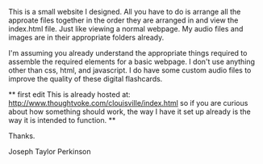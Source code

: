 This is a small website I designed.
All you have to do is arrange all the approate files together in the order they are arranged in
and view the index.html file. Just like viewing a normal webpage. My audio files and images are in 
their appropriate folders already.

I'm assuming you already understand the appropriate things required to assemble the required
elements for a basic webpage. I don't use anything other than css, html, and javascript. I do have
some custom audio files to improve the quality of these digital flashcards.


** first edit
This is already hosted at: http://www.thoughtvoke.com/clouisville/index.html
so if you are curious about how something should work, the way I have it set up already
is the way it is intended to function.
**

Thanks.

Joseph Taylor Perkinson